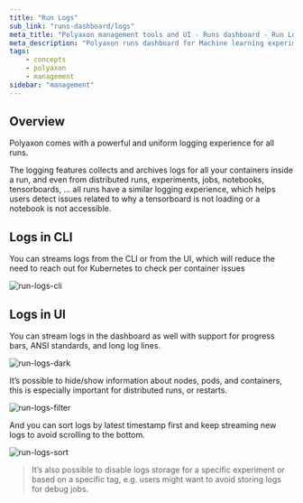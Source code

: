 ```yaml
---
title: "Run Logs"
sub_link: "runs-dashboard/logs"
meta_title: "Polyaxon management tools and UI - Runs dashboard - Run Logs"
meta_description: "Polyaxon runs dashboard for Machine learning experiment tracking and visualizations."
tags:
    - concepts
    - polyaxon
    - management
sidebar: "management"
---
```


## Overview

Polyaxon comes with a powerful and uniform logging experience for all runs.
 
The logging features collects and archives logs for all your containers inside a run, and even from distributed runs, experiments, jobs, notebooks, tensorboards, … 
all runs have a similar logging experience, which helps users detect issues related to why a tensorboard is not loading or a notebook is not accessible.

## Logs in CLI

You can streams logs from the CLI or from the UI, which will reduce the need to reach out for Kubernetes to check per container issues

![run-logs-cli](../../../../content/images/dashboard/runs/logs-cli.png)

## Logs in UI

You can stream logs in the dashboard as well with support for progress bars, ANSI standards, and long log lines. 

![run-logs-dark](../../../../content/images/dashboard/runs/logs-dark.png)

It’s possible to hide/show information about nodes, pods, and containers, 
this is especially important for distributed runs, or restarts. 

![run-logs-filter](../../../../content/images/dashboard/runs/logs-filter.png)

And you can sort logs by latest timestamp first and keep streaming new logs to avoid scrolling to the bottom.

![run-logs-sort](../../../../content/images/dashboard/runs/logs-sort.png)

> It’s also possible to disable logs storage for a specific experiment or based on a specific tag, e.g. users might want to avoid storing logs for debug jobs.
